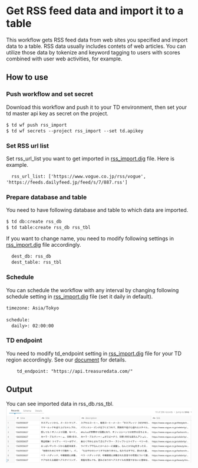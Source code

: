 # Get RSS feed data and import it to a table 
This workflow gets RSS feed data from web sites you specified and import data to a table. RSS data usually includes contets of web articles. You can utilize those data by tokenize and keyword tagging to users with scores combined with user web activities, for example.

## How to use
### Push workflow and set secret
Download this workflow and push it to your TD environment, then set your td master api key as secret on the project.
```
$ td wf push rss_import
$ td wf secrets --project rss_import --set td.apikey
```
### Set RSS url list
Set rss_url_list you want to get imported in [rss_import.dig](rss_import.dig) file.
Here is example.
```
  rss_url_list: ['https://www.vogue.co.jp/rss/vogue', 'https://feeds.dailyfeed.jp/feed/s/7/887.rss']
```

### Prepare database and table
You need to have following database and table to which data are imported. 
```
$ td db:create rss_db
$ td table:create rss_db rss_tbl
```
If you want to change name, you need to modify following settings in [rss_import.dig](rss_import.dig) file accordingly.
```
  dest_db: rss_db
  dest_table: rss_tbl
  ```

### Schedule
You can schedule the workflow with any interval by changing following schedule setting in [rss_import.dig](rss_import.dig) file (set it daily in default).
```
timezone: Asia/Tokyo

schedule:
  daily>: 02:00:00
```

### TD endpoint
You need to modify td_endpoint setting in [rss_import.dig](rss_import.dig) file for your TD region accordingly. See our [document](https://support.treasuredata.com/hc/en-us/articles/360001474288-Sites-and-Endpoints#Endpoints) for details.
```
    td_endpoint: "https://api.treasuredata.com/"
```

## Output
You can see imported data in rss_db.rss_tbl.
![rss_data](rss_data.png)
